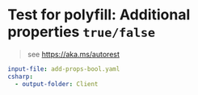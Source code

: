 # Test for polyfill: Additional properties `true/false`

> see https://aka.ms/autorest

``` yaml 
input-file: add-props-bool.yaml
csharp:
  - output-folder: Client
```